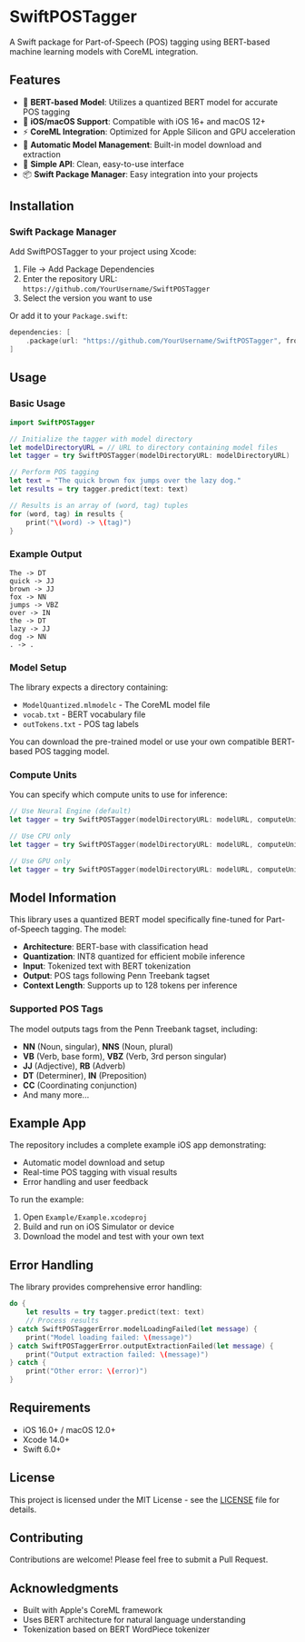 # SwiftPOSTagger

A Swift package for Part-of-Speech (POS) tagging using BERT-based machine learning models with CoreML integration.

## Features

- 🧠 **BERT-based Model**: Utilizes a quantized BERT model for accurate POS tagging
- 📱 **iOS/macOS Support**: Compatible with iOS 16+ and macOS 12+
- ⚡ **CoreML Integration**: Optimized for Apple Silicon and GPU acceleration
- 🔄 **Automatic Model Management**: Built-in model download and extraction
- 🎯 **Simple API**: Clean, easy-to-use interface
- 📦 **Swift Package Manager**: Easy integration into your projects

## Installation

### Swift Package Manager

Add SwiftPOSTagger to your project using Xcode:

1. File → Add Package Dependencies
2. Enter the repository URL: `https://github.com/YourUsername/SwiftPOSTagger`
3. Select the version you want to use

Or add it to your `Package.swift`:

```swift
dependencies: [
    .package(url: "https://github.com/YourUsername/SwiftPOSTagger", from: "1.0.0")
]
```

## Usage

### Basic Usage

```swift
import SwiftPOSTagger

// Initialize the tagger with model directory
let modelDirectoryURL = // URL to directory containing model files
let tagger = try SwiftPOSTagger(modelDirectoryURL: modelDirectoryURL)

// Perform POS tagging
let text = "The quick brown fox jumps over the lazy dog."
let results = try tagger.predict(text: text)

// Results is an array of (word, tag) tuples
for (word, tag) in results {
    print("\(word) -> \(tag)")
}
```

### Example Output

```
The -> DT
quick -> JJ
brown -> JJ
fox -> NN
jumps -> VBZ
over -> IN
the -> DT
lazy -> JJ
dog -> NN
. -> .
```

### Model Setup

The library expects a directory containing:
- `ModelQuantized.mlmodelc` - The CoreML model file
- `vocab.txt` - BERT vocabulary file
- `outTokens.txt` - POS tag labels

You can download the pre-trained model or use your own compatible BERT-based POS tagging model.

### Compute Units

You can specify which compute units to use for inference:

```swift
// Use Neural Engine (default)
let tagger = try SwiftPOSTagger(modelDirectoryURL: modelURL, computeUnits: .all)

// Use CPU only
let tagger = try SwiftPOSTagger(modelDirectoryURL: modelURL, computeUnits: .cpuOnly)

// Use GPU only
let tagger = try SwiftPOSTagger(modelDirectoryURL: modelURL, computeUnits: .cpuAndGPU)
```

## Model Information

This library uses a quantized BERT model specifically fine-tuned for Part-of-Speech tagging. The model:

- **Architecture**: BERT-base with classification head
- **Quantization**: INT8 quantized for efficient mobile inference
- **Input**: Tokenized text with BERT tokenization
- **Output**: POS tags following Penn Treebank tagset
- **Context Length**: Supports up to 128 tokens per inference

### Supported POS Tags

The model outputs tags from the Penn Treebank tagset, including:
- **NN** (Noun, singular), **NNS** (Noun, plural)
- **VB** (Verb, base form), **VBZ** (Verb, 3rd person singular)
- **JJ** (Adjective), **RB** (Adverb)
- **DT** (Determiner), **IN** (Preposition)
- **CC** (Coordinating conjunction)
- And many more...

## Example App

The repository includes a complete example iOS app demonstrating:
- Automatic model download and setup
- Real-time POS tagging with visual results
- Error handling and user feedback

To run the example:
1. Open `Example/Example.xcodeproj`
2. Build and run on iOS Simulator or device
3. Download the model and test with your own text

## Error Handling

The library provides comprehensive error handling:

```swift
do {
    let results = try tagger.predict(text: text)
    // Process results
} catch SwiftPOSTaggerError.modelLoadingFailed(let message) {
    print("Model loading failed: \(message)")
} catch SwiftPOSTaggerError.outputExtractionFailed(let message) {
    print("Output extraction failed: \(message)")
} catch {
    print("Other error: \(error)")
}
```

## Requirements

- iOS 16.0+ / macOS 12.0+
- Xcode 14.0+
- Swift 6.0+

## License

This project is licensed under the MIT License - see the [LICENSE](LICENSE) file for details.

## Contributing

Contributions are welcome! Please feel free to submit a Pull Request.

## Acknowledgments

- Built with Apple's CoreML framework
- Uses BERT architecture for natural language understanding
- Tokenization based on BERT WordPiece tokenizer